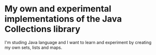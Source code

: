 # My own and experimental implementations of the Java Collections library
I'm studing Java language and I want to learn and experiment by creating my own sets, lists and maps.
